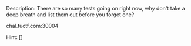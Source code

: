 Description:
There are so many tests going on right now, why don't take a deep breath and list them out before you forget one?

chal.tuctf.com:30004

Hint:
[]